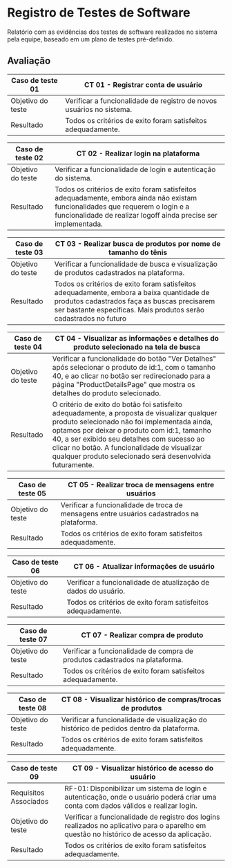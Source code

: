 # Registro de Testes de Software

Relatório com as evidências dos testes de software realizados no sistema pela equipe, baseado em um plano de testes pré-definido.

## Avaliação

|Caso de teste 01     | CT 01 - Registrar conta de usuário |
|-------|-------------------------
|Objetivo do teste| Verificar a funcionalidade de registro de novos usuários no sistema. |
| Resultado | Todos os critérios de exito foram satisfeitos adequadamente. | 

|Caso de teste 02     | CT 02 - Realizar login na plataforma |
|-------|-------------------------
|Objetivo do teste| Verificar a funcionalidade de login e autenticação do sistema. |
| Resultado | Todos os critérios de exito foram satisfeitos adequadamente, embora ainda não existam funcionalidades que requerem o login e a funcionalidade de realizar logoff ainda precise ser implementada. | 

|Caso de teste 03     | CT 03 - Realizar busca de produtos por nome de tamanho do tênis |
|-------|-------------------------
|Objetivo do teste| Verificar a funcionalidade de busca e visualização de produtos cadastrados na plataforma. |
| Resultado | Todos os critérios de exito foram satisfeitos adequadamente, embora a baixa quantidade de produtos cadastrados faça as buscas precisarem ser bastante específicas. Mais produtos serão cadastrados no futuro | 

|Caso de teste 04     | CT 04 - Visualizar as informações e detalhes do produto selecionado na tela de busca |
|-------|-------------------------
|Objetivo do teste| Verificar a funcionalidade do botão "Ver Detalhes" após selecionar o produto de id:1, com o tamanho 40, e ao clicar no botão ser redirecionado para a página "ProductDetailsPage" que mostra os detalhes do produto selecionado. |
| Resultado | O critério de exito do botão foi satisfeito adequadamente, a proposta de visualizar qualquer produto selecionado não foi implementada ainda, optamos por deixar o produto com id:1, tamanho 40, a ser exibido seu detalhes com sucesso ao clicar no botão. A funcionalidade de visualizar qualquer produto selecionado será desenvolvida futuramente. | 

|Caso de teste 05     | CT 05 - Realizar troca de mensagens entre usuários |
|-------|-------------------------
|Objetivo do teste| Verificar a funcionalidade de troca de mensagens entre usuários cadastrados na plataforma. |
| Resultado | Todos os critérios de exito foram satisfeitos adequadamente. | 

|Caso de teste 06     | CT 06 - Atualizar informações de usuário |
|-------|-------------------------
|Objetivo do teste| Verificar a funcionalidade de atualização de dados do usuário. |
| Resultado | Todos os critérios de exito foram satisfeitos adequadamente. |

|Caso de teste 07     | CT 07 - Realizar compra de produto |
|-------|-------------------------
|Objetivo do teste| Verificar a funcionalidade de compra de produtos cadastrados na plataforma. |
| Resultado | Todos os critérios de exito foram satisfeitos adequadamente. |

|Caso de teste 08     | CT 08 - Visualizar histórico de compras/trocas de produtos |
|-------|-------------------------
|Objetivo do teste| Verificar a funcionalidade de visualização do histórico de pedidos dentro da plataforma. |
| Resultado | Todos os critérios de exito foram satisfeitos adequadamente. |

|Caso de teste 09     | CT 09 - Visualizar histórico de acesso do usuário |
|-------|-------------------------
|Requisitos Associados | RF-01: Disponibilizar um sistema de login e autenticação, onde o usuário poderá criar uma conta com dados válidos e realizar login.
|Objetivo do teste| Verificar a funcionalidade de registro dos logins realizados no aplicativo para o aparelho em questão no histórico de acesso da aplicação. |
| Resultado | Todos os critérios de exito foram satisfeitos adequadamente. |

